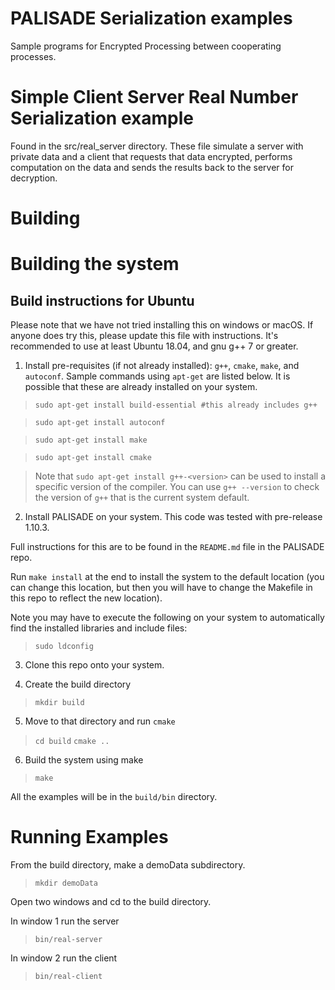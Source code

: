 # PALISADE Serialization examples

Sample programs for Encrypted Processing between cooperating processes.

# Simple Client Server Real Number Serialization example 

Found in the src/real_server directory. These file simulate a server with private data and a client that requests that data encrypted, performs computation on the data and sends the results back to the server for decryption. 


# Building

Building the system
===================

Build instructions for Ubuntu
---------

Please note that we have not tried installing this on windows or
macOS. If anyone does try this, please update this file with
instructions.  It's recommended to use at least Ubuntu 18.04, and gnu g++ 7 or greater.


1. Install pre-requisites (if not already installed):
`g++`, `cmake`, `make`, and `autoconf`. Sample commands using `apt-get` are listed below. It is possible that these are already installed on your system.

> `sudo apt-get install build-essential #this already includes g++`

> `sudo apt-get install autoconf`

> `sudo apt-get install make`

> `sudo apt-get install cmake`

> Note that `sudo apt-get install g++-<version>` can be used to
install a specific version of the compiler. You can use `g++
--version` to check the version of `g++` that is the current system
default.

2. Install PALISADE on your system. This code was tested with pre-release 1.10.3.

Full instructions for this are to be found in the `README.md` file in the PALISADE repo. 

Run `make install` at the end to install the system to the default
location (you can change this location, but then you will have to
change the Makefile in this repo to reflect the new location).

Note you may have to execute the following on your system to
automatically find the installed libraries and include files:

> `sudo ldconfig`

3. Clone this repo onto your system.

4. Create the build directory

> `mkdir build`

5. Move to that directory and run `cmake`

> `cd build`
> `cmake ..`

6. Build the system using make

> `make`

All the examples will be in the `build/bin` directory.

Running Examples
=======================

From the build directory, make a demoData subdirectory.

> `mkdir demoData`

Open two windows and cd to the build directory.

In window 1 run the server

> `bin/real-server`


In window 2 run the client

> `bin/real-client`



